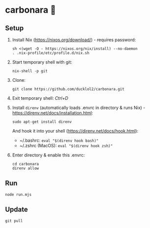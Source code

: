 # carbonara 🍝

## Setup

1. Install Nix (https://nixos.org/download/) - requires password:

   ```
   sh <(wget -O - https://nixos.org/nix/install) --no-daemon
   . .nix-profile/etc/profile.d/nix.sh
   ```

1. Start temporary shell with git:

   ```
   nix-shell -p git
   ```

1. Clone:

   ```
   git clone https://github.com/ducklol2/carbonara.git
   ```

1. Exit temporary shell: _Ctrl+D_

1. Install `direnv` (automatically loads .envrc in directory & runs Nix) - https://direnv.net/docs/installation.html:

   ```
   sudo apt-get install direnv
   ```

   And hook it into your shell (https://direnv.net/docs/hook.html):

    - ~/.bashrc: `eval "$(direnv hook bash)"`
    - ~/.zshrc (MacOS): `eval "$(direnv hook zsh)"`

1. Enter directory & enable this .envrc:

   ```
   cd carbonara
   direnv allow
   ```

## Run

   ```
   node run.mjs
   ```

## Update
   
   ```
   git pull
   ```

